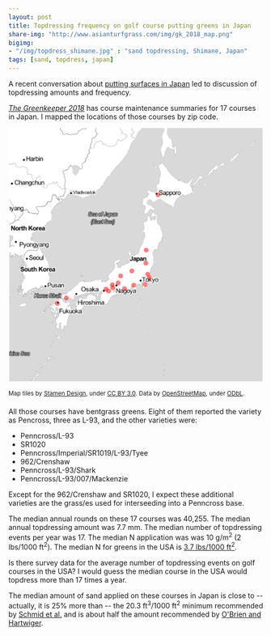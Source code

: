 ```yaml
---
layout: post
title: Topdressing frequency on golf course putting greens in Japan
share-img: "http://www.asianturfgrass.com/img/gk_2018_map.png"
bigimg:
- "/img/topdress_shimane.jpg" : "sand topdressing, Shimane, Japan"
tags: [sand, topdress, japan]
---
```


A recent conversation about [putting surfaces in Japan](https://twitter.com/GCIMagazineGuy/status/942017294586216449) led to discussion of topdressing amounts and frequency.

*[The Greenkeeper 2018](https://twitter.com/asianturfgrass/status/942405511076462594)* has course maintenance summaries for 17 courses in Japan. I mapped the locations of those courses by zip code.

![map of Greenkeeper 2018](/img/gk_2018_map.png)

<sup>Map tiles by [Stamen Design](http://stamen.com), under [CC BY 3.0](http://creativecommons.org/licenses/by/3.0). Data by [OpenStreetMap](http://openstreetmap.org), under [ODbL](http://www.openstreetmap.org/copyright).</sup>

All those courses have bentgrass greens. Eight of them reported the variety as Pencross, three as L-93, and the other varieties were:

* Penncross/L-93
* SR1020
* Penncross/Imperial/SR1019/L-93/Tyee
* 962/Crenshaw
* Penncross/L-93/Shark
* Penncross/L-93/007/Mackenzie

Except for the 962/Crenshaw and SR1020, I expect these additional varieties are the grass/es used for interseeding into a Penncross base.

The median annual rounds on these 17 courses was 40,255. The median annual topdressing amount was 7.7 mm. The median number of topdressing events per year was 17. The median N application was was 10 g/m<sup>2</sup> (2 lbs/1000 ft<sup>2</sup>). The median N for greens in the USA is [3.7 lbs/1000 ft<sup>2</sup>](https://dl.sciencesocieties.org/publications/cftm/pdfs/2/1/cftm2015.0225).

Is there survey data for the average number of topdressing events on golf courses in the USA? I would guess the median course in the USA would topdress more than 17 times a year.

The median amount of sand applied on these courses in Japan is close to -- actually, it is 25% more than -- the 20.3 ft<sup>3</sup>/1000 ft<sup>2</sup> minimum recommended by [Schmid et al.](https://turf.unl.edu/pdfctarticles/ATSOMSurvey2014.pdf) and is about half the amount recommended by [O'Brien and Hartwiger](http://gsrpdf.lib.msu.edu/ticpdf.py?file=/2000s/2003/030301.pdf).


